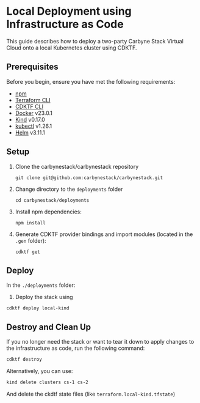 # Local Deployment using Infrastructure as Code

This guide describes how to deploy a two-party Carbyne Stack Virtual Cloud onto a local Kubernetes cluster using CDKTF. 

## Prerequisites
Before you begin, ensure you have met the following requirements:

- [npm](https://www.npmjs.com/)
- [Terraform CLI](https://developer.hashicorp.com/terraform/downloads)
- [CDKTF CLI](https://developer.hashicorp.com/terraform/tutorials/cdktf/cdktf-install)
- [Docker](https://docs.docker.com/engine/install/ubuntu/) v23.0.1
- [Kind](https://kind.sigs.k8s.io/) v0.17.0
- [kubectl](https://kubernetes.io/docs/tasks/tools/install-kubectl-linux/) v1.26.1
- [Helm](https://helm.sh/docs/intro/install/) v3.11.1

## Setup
1) Clone the carbynestack/carbynestack repository
    ```shell
    git clone git@github.com:carbynestack/carbynestack.git
    ```
2) Change directory to the `deployments` folder
    ```shell
    cd carbynestack/deployments
    ```
3) Install npm dependencies:
    ```shell
    npm install
    ```
4) Generate CDKTF provider bindings and import modules (located in the `.gen` folder):
    ```shell
    cdktf get
    ```
## Deploy
In the `./deployments` folder:

1) Deploy the stack using 
```shell
cdktf deploy local-kind
```


## Destroy and Clean Up
If you no longer need the stack or want to tear it down to apply changes to the infrastructure as code, run the following command:

```bash
cdktf destroy
```

Alternatively, you can use:
```bash
kind delete clusters cs-1 cs-2
```
And delete the ckdtf state files (like `terraform.local-kind.tfstate`)